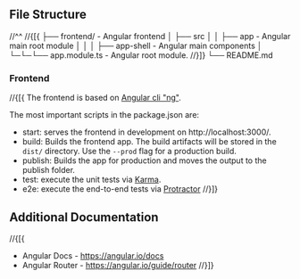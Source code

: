 ﻿## File Structure
//^^
//{[{
├── frontend/ - Angular frontend
│ ├── src
│ │ ├── app - Angular main root module
│ │ │ ├── app-shell - Angular main components
│ └─└─└── app.module.ts - Angular root module.
//}]}
└── README.md

### Frontend

//{[{
The frontend is based on [Angular cli "ng"](https://angular.io/cli).

The most important scripts in the package.json are:
  - start: serves the frontend in development on http://localhost:3000/.
  - build: Builds the frontend app. The build artifacts will be stored in the `dist/` directory. Use the `--prod` flag for a production build.
  - publish: Builds the app for production and moves the output to the publish folder.
  - test: execute the unit tests via [Karma](https://karma-runner.github.io).
  - e2e: execute the end-to-end tests via [Protractor](http://www.protractortest.org/)
//}]}

## Additional Documentation

//{[{
- Angular Docs - https://angular.io/docs
- Angular Router - https://angular.io/guide/router
//}]}


